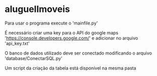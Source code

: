 # aluguelImoveis

Para usar o programa execute o 'mainfile.py'

É necessário criar uma key para o API do google maps 'https://console.developers.google.com/' e adicionar no arquivo 'api_key.txt'

O banco de dados utilizado deve ser conectado modificando o arquivo 'database/ConectarSQL.py'

Um script da criação da tabela está disponível na mesma pasta
